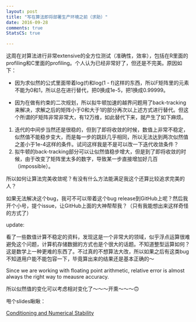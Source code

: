 ```yaml
---
layout: post
title: "写在算法即将部署生产环境之前（求助）"
date: 2016-09-28
comments: true
StatsCS: true

---
```


这周在对算法进行非常extensive的全方位测试（准确性，效率），包括在R里面的profiling和C里面的profiling。个人认为已经非常好了，但还是不完美。原因如下：

- 因为求似然的公式里面带着log(f)和log(1 - f)这样的东西，所以F矩阵里的元素不能为0和1，所以总在进行替代，把0换成1e-5，把1换成0.99999。

- 因为在做有约束的二次规划，所以拟牛顿加速的越界问题用了back-tracking来解决，求解之后的矩阵小于0和大于1的部分再次以上述方式进行替代。但这个所谓的F矩阵非常非常大，有12万维，如此替代下来，就产生了如下麻烦。

1. 迭代的中间步当然还是很稳的，但到了即将收敛的时候，数值上非常不稳定，似然值不能稳步变大，而是每一步的跳跃几乎相同，所以无法达到两次似然值之差小于1e-4这样的条件。试问这样我是不是可以改一下迭代收敛条件？
2. 拟牛顿的back-tracking部分可以让似然值稳步增大，但是到了即将收敛的时候，由于改变了矩阵里太多的数字，导致某一步直接增加好几百（impossible）。

所以如何让算法完美收敛呢？有没有什么方法能满足我这个还算比较追求完美的人？

如果无法解决这个bug，我可不可以带着这个bug release到GitHub上呢？然后我开个小号，提个issue，让GitHub上面的大神帮帮我？（只有我能想出来这样奇怪的方式了）


update:

看了一些数值计算不稳定的资料，发现这是一个非常大的领域，似乎浮点运算很难避免这个问题，计算机存储数据的方式也是个很大的话题。不知道整型运算如何？这是数学上一种更难的东西了。不过真的不想算法大改，所以如果之后有这类bug不知道用户能不能包容一下，毕竟算出来的结果还是基本正确的～

Since we are working with floating point arithmetic, relative error is almost always the right way to meausre accuracy. 

所以似然值的变化可以考虑相对变化了～～～开熏～～～🙃

甩个slides瞅瞅：

[Conditioning and Numerical Stability](http://web.mit.edu/ehliu/Public/Yelp/conditioning_and_precision.pdf)